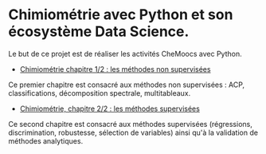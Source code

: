 # Chimiométrie avec Python et son écosystème Data Science.

Le but de ce projet est de réaliser les activités CheMoocs avec Python.

* [Chimiométrie chapitre 1/2 : les méthodes non supervisées](https://www.fun-mooc.fr/fr/cours/chimiometrie-chapitre-12-les-methodes-non-supervisees/)

Ce premier chapitre est consacré aux méthodes non supervisées : ACP, classifications, décomposition spectrale, multitableaux.

* [Chimiométrie, chapitre 2/2 : les méthodes supervisées](https://www.fun-mooc.fr/fr/cours/chimiometrie-chapitre-22-les-methodes-supervisees/)

Ce second chapitre est consacré aux méthodes supervisées (régressions, discrimination, robustesse, sélection de variables) ainsi qu'à la validation de méthodes analytiques.
